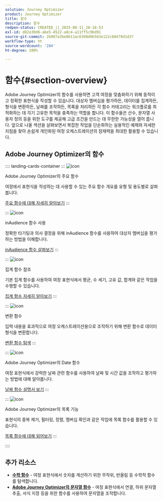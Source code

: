 ```yaml
---
solution: Journey Optimizer
product: Journey Optimizer
title: 함수
description: 함수
redpen-status: CREATED_||_2025-08-11_20-18-53
exl-id: d82e30d6-abe5-4522-a8c4-a11ff5c9bd91
source-git-commit: 2b907a3be8b11ac6308d0b563e122c88478d1d37
workflow-type: ht
source-wordcount: '284'
ht-degree: 100%

---
```


# 함수{#section-overview}

Adobe Journey Optimizer의 함수를 사용하면 고객 여정을 맞춤화하기 위해 동적이고 정확한 표현식을 작성할 수 있습니다. 대상자 멤버십을 평가하든, 데이터를 집계하든, 형식을 변환하든, 날짜를 조작하든, 목록을 처리하든 각 함수 카테고리는 워크플로를 최적화하는 데 각기 고유한 목적을 충족하는 역할을 합니다. 이 함수들은 산수, 문자열 사용자 정의 등을 위한 도구를 제공해 고급 조건을 만드는 데 무한한 가능성을 열어 줍니다. 앞으로 나올 섹션을 살펴보면서 복잡한 작업을 단순화하는 실용적인 예제와 자세한 지침을 찾아 손쉽게 개인화된 여정 오케스트레이션의 잠재력을 최대한 활용할 수 있습니다.

## Adobe Journey Optimizer의 함수

:::: landing-cards-container
:::
![icon](https://cdn.experienceleague.adobe.com/icons/code-branch.svg?lang=ko)

Adobe Journey Optimizer의 주요 함수

여정에서 표현식을 작성하는 데 사용할 수 있는 주요 함수 개요를 유형 및 용도별로 살펴봅니다.

[주요 함수에 대해 자세히 알아보기](../using/building-journeys/expression/functions.md)
:::

:::
![icon](https://cdn.experienceleague.adobe.com/icons/bullseye.svg?lang=ko)

inAudience 함수 사용

정확한 타기팅과 의사 결정을 위해 inAudience 함수를 사용하여 대상자 멤버십을 평가하는 방법을 이해합니다.

[inAudience 함수 살펴보기](../using/building-journeys/functions/functioninaudience.md)
:::

:::
![icon](https://cdn.experienceleague.adobe.com/icons/chart-line.svg?lang=ko)

집계 함수 참조

기본 집계 함수를 사용하여 여정 표현식에서 평균, 수 세기, 고유 값, 합계와 같은 작업을 수행할 수 있습니다.

[집계 함수 자세히 알아보기](aggregation-landing-page.md)
:::

:::
![icon](https://cdn.experienceleague.adobe.com/icons/exchange-alt.svg?lang=ko)

변환 함수

입력 내용을 효과적으로 여정 오케스트레이션용으로 조작하기 위해 변환 함수로 데이터 형식을 변환합니다.

[변환 함수 탐색](conversion-landing-page.md)
:::

:::
![icon](https://cdn.experienceleague.adobe.com/icons/calendar-alt.svg?lang=ko)

Adobe Journey Optimizer의 Date 함수

여정 표현식에서 강력한 날짜 관련 함수를 사용하여 날짜 및 시간 값을 조작하고 평가하는 방법에 대해 알아봅니다.

[날짜 함수 설명서 보기](date-landing-page.md)
:::

:::
![icon](https://cdn.experienceleague.adobe.com/icons/list-check.svg?lang=ko)

Adobe Journey Optimizer의 목록 기능

표현식의 중복 제거, 필터링, 정렬, 멤버십 확인과 같은 작업에 목록 함수를 활용할 수 있습니다.

[목록 함수에 대해 읽어보기](list-landing-page.md)
:::

::::


## 추가 리소스

- **[수학 함수](math-landing-page.md)** - 여정 표현식에서 숫자를 계산하기 위한 무작위, 반올림 등 수학적 함수를 탐색합니다.
- **[Adobe Journey Optimizer의 문자열 함수](string-landing-page.md)** - 여정 표현식에서 연결, 하위 문자열 추출, 서식 지정 등을 위한 함수를 사용하여 문자열을 조작합니다.
